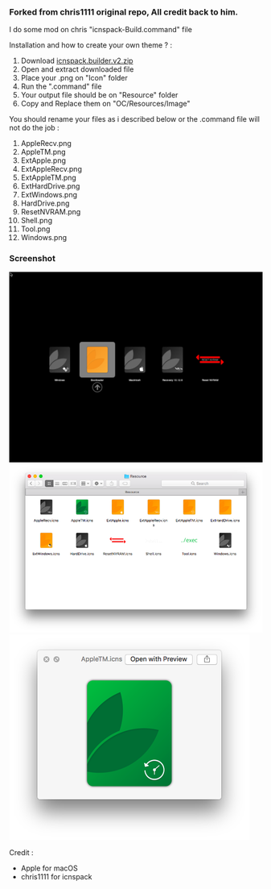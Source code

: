 ### Forked from chris1111 original repo, All credit back to him.

I do some mod on chris "icnspack-Build.command" file

Installation and how to create your own theme ? :
1. Download [icnspack.builder.v2.zip](https://raw.githubusercontent.com/Dicky-MF/My-Simple-theme-for-OpenCore/master/Resource/icnspack.builder.v2.zip)
2. Open and extract downloaded file
3. Place your .png on "Icon" folder
4. Run the ".command" file
5. Your output file should be on "Resource" folder
6. Copy and Replace them on "OC/Resources/Image"

You should rename your files as i described below or the .command file will not do the job :
1. AppleRecv.png
2. AppleTM.png
3. ExtApple.png
4. ExtAppleRecv.png
5. ExtAppleTM.png
6. ExtHardDrive.png
7. ExtWindows.png
8. HardDrive.png
9. ResetNVRAM.png
10. Shell.png
11. Tool.png
12. Windows.png

### Screenshot
![post](https://github.com/Dicky-MF/My-Simple-theme-for-OpenCore/blob/master/Screen%20Shot/LBC4.png?raw=true)
![post](https://github.com/Dicky-MF/My-Simple-theme-for-OpenCore/blob/master/Screen%20Shot/LBC1.png?raw=true)
![post](https://github.com/Dicky-MF/My-Simple-theme-for-OpenCore/blob/master/Screen%20Shot/LBC2.png?raw=true)


Credit :
- Apple for macOS
- chris1111 for icnspack




